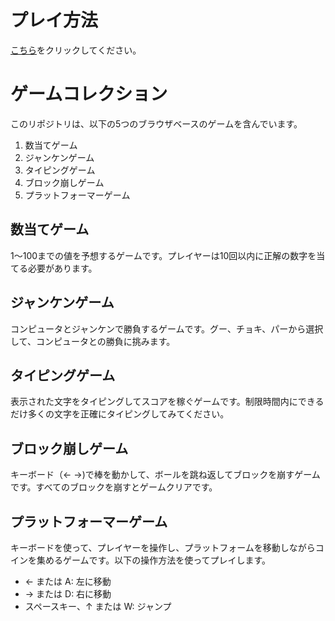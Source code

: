 # プレイ方法

[こちら](https://souta-pqr.github.io/GameCollectionRepo/suuji/main.html)をクリックしてください。

# ゲームコレクション

このリポジトリは、以下の5つのブラウザベースのゲームを含んでいます。

1. 数当てゲーム
2. ジャンケンゲーム
3. タイピングゲーム
4. ブロック崩しゲーム
5. プラットフォーマーゲーム

## 数当てゲーム

1～100までの値を予想するゲームです。プレイヤーは10回以内に正解の数字を当てる必要があります。

## ジャンケンゲーム

コンピュータとジャンケンで勝負するゲームです。グー、チョキ、パーから選択して、コンピュータとの勝負に挑みます。

## タイピングゲーム

表示された文字をタイピングしてスコアを稼ぐゲームです。制限時間内にできるだけ多くの文字を正確にタイピングしてみてください。

## ブロック崩しゲーム

キーボード（← →)で棒を動かして、ボールを跳ね返してブロックを崩すゲームです。すべてのブロックを崩すとゲームクリアです。

## プラットフォーマーゲーム

キーボードを使って、プレイヤーを操作し、プラットフォームを移動しながらコインを集めるゲームです。以下の操作方法を使ってプレイします。

- ← または A: 左に移動
- → または D: 右に移動
- スペースキー、↑ または W: ジャンプ
